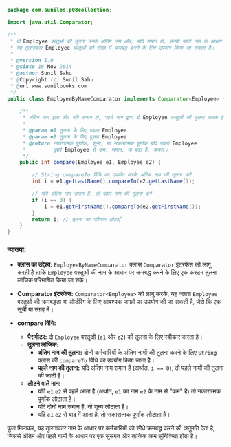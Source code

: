 ```java
package com.sunilos.p08collection;

import java.util.Comparator;

/**
 * दो Employee वस्तुओं की तुलना उनके अंतिम नाम और, यदि समान हो, उनके पहले नाम के आधार पर करती है।
 * यह तुलनाकार Employee वस्तुओं को संग्रह में क्रमबद्ध करने के लिए उपयोग किया जा सकता है।
 * 
 * @version 1.0
 * @since 16 Nov 2014
 * @author Sunil Sahu
 * @Copyright (c) Sunil Sahu
 * @url www.sunilbooks.com
 */
public class EmployeeByNameComparator implements Comparator<Employee> {

    /**
     * अंतिम नाम द्वारा और यदि समान हो, पहले नाम द्वारा दो Employee वस्तुओं की तुलना करता है।
     * 
     * @param e1 तुलना के लिए पहला Employee
     * @param e2 तुलना के लिए दूसरा Employee
     * @return नकारात्मक पूर्णांक, शून्य, या सकारात्मक पूर्णांक यदि पहला Employee
     *         दूसरे Employee से कम, समान, या बड़ा है, क्रमशः।
     */
    public int compare(Employee e1, Employee e2) {

        // String compareTo विधि का उपयोग करके अंतिम नाम की तुलना करें
        int i = e1.getLastName().compareTo(e2.getLastName());

        // यदि अंतिम नाम समान हैं, तो पहले नाम की तुलना करें
        if (i == 0) {
            i = e1.getFirstName().compareTo(e2.getFirstName());
        }
        return i; // तुलना का परिणाम लौटाएँ
    }
}
```

### व्याख्या:

- **क्लास का उद्देश्य:** `EmployeeByNameComparator` क्लास `Comparator` इंटरफेस को लागू करती है ताकि `Employee` वस्तुओं की नाम के आधार पर क्रमबद्ध करने के लिए एक कस्टम तुलना लॉजिक परिभाषित किया जा सके।

- **Comparator इंटरफेस:** `Comparator<Employee>` को लागू करके, यह क्लास `Employee` वस्तुओं की क्रमबद्धता या ऑर्डरिंग के लिए आवश्यक जगहों पर उपयोग की जा सकती है, जैसे कि एक सूची या संग्रह में।

- **compare विधि:**
  - **पैरामीटर:** दो `Employee` वस्तुओं (`e1` और `e2`) की तुलना के लिए स्वीकार करता है।
  - **तुलना लॉजिक:**
    - **अंतिम नाम की तुलना:** दोनों कर्मचारियों के अंतिम नामों की तुलना करने के लिए `String` क्लास की `compareTo` विधि का उपयोग किया जाता है।
    - **पहले नाम की तुलना:** यदि अंतिम नाम समान हैं (अर्थात, `i == 0`), तो पहले नामों की तुलना की जाती है।
  - **लौटने वाले मान:** 
    - यदि `e1` `e2` से पहले आता है (अर्थात, `e1` का नाम `e2` के नाम से "कम" है) तो नकारात्मक पूर्णांक लौटाता है।
    - यदि दोनों नाम समान हैं, तो शून्य लौटाता है।
    - यदि `e1` `e2` से बाद में आता है, तो सकारात्मक पूर्णांक लौटाता है।

कुल मिलाकर, यह तुलनाकार नाम के आधार पर कर्मचारियों को सीधे क्रमबद्ध करने की अनुमति देता है, जिससे अंतिम और पहले नामों के आधार पर एक सुसंगत और तार्किक क्रम सुनिश्चित होता है।
